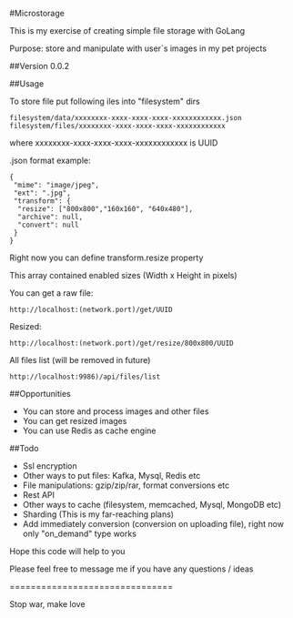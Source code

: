 #Microstorage

This is my exercise of creating simple file storage with GoLang

Purpose: store and manipulate with user`s images in my pet projects 

##Version 0.0.2

##Usage

To store file put following iles into "filesystem" dirs
```
filesystem/data/xxxxxxxx-xxxx-xxxx-xxxx-xxxxxxxxxxxx.json
filesystem/files/xxxxxxxx-xxxx-xxxx-xxxx-xxxxxxxxxxxx
```

where xxxxxxxx-xxxx-xxxx-xxxx-xxxxxxxxxxxx is UUID

.json format example:
```
{
 "mime": "image/jpeg",
 "ext": ".jpg",
 "transform": {
  "resize": ["800x800","160x160", "640x480"],
  "archive": null,
  "convert": null
 }
}
```

Right now you can define transform.resize property

This array contained enabled sizes (Width x Height in pixels)

You can get a raw file:
```
http://localhost:(network.port)/get/UUID
```

Resized:
```
http://localhost:(network.port)/get/resize/800x800/UUID
```

All files list (will be removed in future)
```
http://localhost:9986)/api/files/list
```

##Opportunities

* You can store and process images and other files
* You can get resized images
* You can use Redis as cache engine


##Todo
* Ssl encryption
* Other ways to put files: Kafka, Mysql, Redis etc
* File manipulations: gzip/zip/rar, format conversions etc
* Rest API
* Other ways to cache (filesystem, memcached, Mysql, MongoDB etc)
* Sharding (This is my far-reaching plans)
* Add immediately conversion (conversion on uploading file), right now only "on_demand" type works  

Hope this code will help to you

Please feel free to message me if you have any questions / ideas

===============================

Stop war, make love